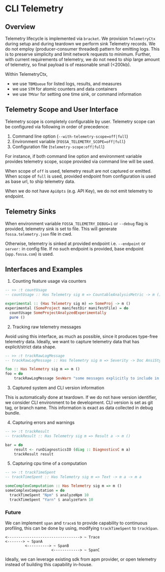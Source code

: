 # CLI Telemetry

## Overview

Telemetry lifecycle is implemented via `bracket`. We provision `TelemetryCtx` 
during setup and during teardown we perform sink Telemetry records. We do 
not employ (producer-consumer threaded) pattern for emitting logs. This is to preserve
simplicity and limit network requests to minimum. Further, with current requirements 
of telemetry, we do not need to ship large amount of telemetry, so final payload 
is of reasonable small (<200kb). 

Within TelemetryCtx, 

- we use `TBMQueue` for listed logs, results, and measures
- we use `STM` for atomic counters and data containers
- we use `TMVar` for setting one time sink, or command information

## Telemetry Scope and User Interface

Telemetry scope is completely configurable by user. Telemetry scope can be 
configured via following in order of precedence: 

1. Command line option (`--with-telemetry-scope=off|full`)
2. Environment variable (`FOSSA_TELEMETRY_SCOPE=off|full`)
3. Configuration file (`telemetry-scope:off|full`)

For instance, if both command line option and environment variable provides 
telemetry scope, scope provided via command line will be used. 

When scope of `off` is used, telemetry result are not captured or emitted. 
When scope of `full` is used, provided endpoint from configuration is used as base url, to ship telemetry data. 

When we do not have `ApiOpts` (e.g. API Key), we do not emit telemetry to endpoint.

## Telemetry Sinks

When environment variable `FOSSA_TELEMETRY_DEBUG=1` or `--debug` flag is provided, 
telemetry sink is set to file. This will generate `fossa.telemetry.json` file in cwd. 

Otherwise, telemetry is sinked at provided endpoint i.e. `--endpoint` or `server:` in config file. 
If no such endpoint is provided, base endpoint (`app.fossa.com`) is used.

## Interfaces and Examples

1. Counting feature usage via counters

```haskell
-- >> :t countUsage
-- countUsage :: Has Telemetry sig m => CountableAnalysisMetric -> m ()

experimental :: (Has Telemetry sig m) => SomeProj -> m ()
experimental (SomeProject manifestDir manifestFile) = do
  countUsage SomeProjectAnalyzedExperimentally
  pure ()
```

2. Tracking raw telemetry messages

Avoid using this interface, as much as possible, since it produces type-free telemetry data. 
Ideally, we want to capture telemetry data that has explicit/strict data shape.

```haskell
-- >> :t trackRawLogMessage
-- trackRawLogMessage :: Has Telemetry sig m => Severity -> Doc AnsiStyle -> m ()

foo :: Has Telemetry sig m => m ()
foo = do
    trackRawLogMessage SevWarn "some messages explicitly to include in telemetry logs"
```

3. Captured system and CLI version information

This is automatically done at teardown. If we do not have version identifier, 
we consider CLI environment to be development. CLI version is set as git tag, 
or branch name. This information is exact as data collected in debug bundle.

4. Capturing errors and warnings

```haskell 
-- >> :t trackResult
-- trackResult :: Has Telemetry sig m => Result a -> m ()

bar = do
    result <- runDiagnosticsIO (diag :: DiagnosticsC m a)
    trackResult result

```

5. Capturing cpu time of a computation

```haskell
-- >> :t trackTimeSpent 
-- trackTimeSpent :: Has Telemetry sig m => Text -> m a -> m a

someComplexComputation :: Has Telemetry sig m => m ()
someComplexComputation = do
  trackTimeSpent "Npm" $ analyzeNpm 10
  trackTimeSpent "Yarn" $ analyzeYarn 10
```


### Future

We can implement `span` and `trace`s to provide capability to continuous profiling, this 
can be done by using, modifying `trackTimeSpent` to `trackSpan`. 

```
<---------------------------------> ~ Trace
<-------> ~ SpanA
         <----------> ~ SpanB
                     <------------> ~ SpanC
```

Ideally, we can leverage existing sdk from apm provider, or open telemetry instead of
building this capability in-house. 

